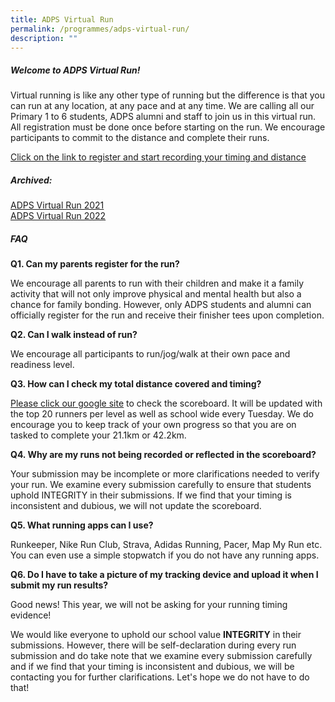 ```yaml
---
title: ADPS Virtual Run
permalink: /programmes/adps-virtual-run/
description: ""
---
```

##### Welcome to ADPS Virtual Run!

Virtual running is like any other type of running but the difference is that you can run at any location, at any pace and at any time.
We are calling all our Primary 1 to 6 students, ADPS alumni and staff to join us in this virtual run.
All registration must be done once before starting on the run. We encourage participants to commit to the distance and complete their runs.

[Click on the link to register and start recording your timing and distance](https://sites.google.com/moe.edu.sg/adps-virtual-run-2023/home)


##### Archived:

[ADPS Virtual Run 2021](https://sites.google.com/moe.edu.sg/admpsvirtualrun2021/home) <br>
[ADPS Virtual Run 2022](https://sites.google.com/moe.edu.sg/adps-virtual-run-2022/home)



##### FAQ

<b>Q1. Can my parents register for the run?</b>

We encourage all parents to run with their children and make it a family activity that will not only improve physical and mental health but also a chance for family bonding. However, only ADPS students and alumni can officially register for the run and receive their finisher tees upon completion.

<b>Q2. Can I walk instead of run?</b>

We encourage all participants to run/jog/walk at their own pace and readiness level.

<b>Q3. How can I check my total distance covered and timing?</b>

[Please click our google site](https://sites.google.com/moe.edu.sg/adps-virtual-run-2022/home) to check the scoreboard. It will be updated with the top 20 runners per level as well as school wide every Tuesday. We do encourage you to keep track of your own progress so that you are on tasked to complete your 21.1km or 42.2km.

<b>Q4. Why are my runs not being recorded or reflected in the scoreboard?</b>

Your submission may be incomplete or more clarifications needed to verify your run. We examine every submission carefully to ensure that students uphold INTEGRITY in their submissions. If we find that your timing is inconsistent and dubious, we will not update the scoreboard.

<b>Q5. What running apps can I use?</b>

Runkeeper, Nike Run Club, Strava, Adidas Running, Pacer, Map My Run etc. You can even use a simple stopwatch if you do not have any running apps.

<b>Q6. Do I have to take a picture of my tracking device and upload it when I submit my run results?</b>

Good news! This year, we will not be asking for your running timing evidence!

We would like everyone to uphold our school value <b>INTEGRITY</b> in their submissions. However, there will be self-declaration during every run submission and do take note that we examine every submission carefully and if we find that your timing is inconsistent and dubious, we will be contacting you for further clarifications. Let's hope we do not have to do that!